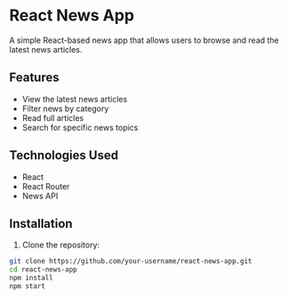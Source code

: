 # React News App

A simple React-based news app that allows users to browse and read the latest news articles.

## Features

- View the latest news articles
- Filter news by category
- Read full articles
- Search for specific news topics

## Technologies Used

- React
- React Router
- News API 


## Installation

1. Clone the repository:
```bash
git clone https://github.com/your-username/react-news-app.git
cd react-news-app
npm install
npm start
